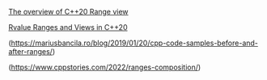 [The overview of C++20 Range view](https://ezoeryou.github.io/blog/article/2019-01-10-range-view.html) 

[Rvalue Ranges and Views in C++20](https://tristanbrindle.com/posts/rvalue-ranges-and-views)

(https://mariusbancila.ro/blog/2019/01/20/cpp-code-samples-before-and-after-ranges/)

(https://www.cppstories.com/2022/ranges-composition/)
